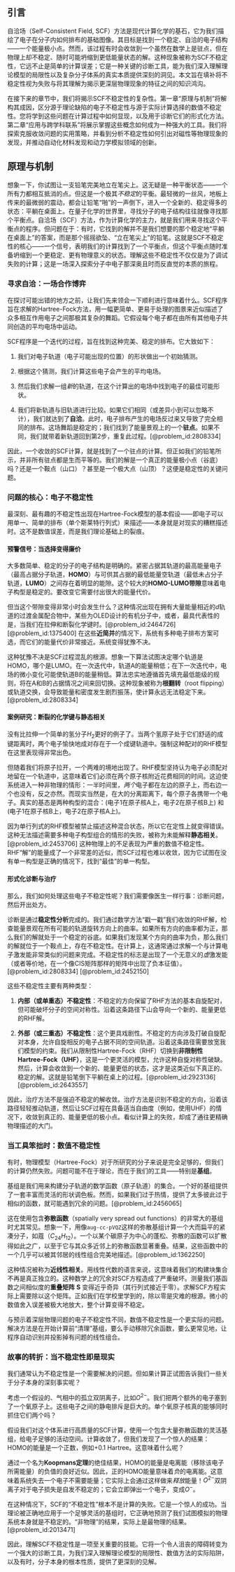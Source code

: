 ## 引言
自洽场（Self-Consistent Field, SCF）方法是现代计算化学的基石，它为我们描绘了电子在分子内如何排布的基础图像。其目标是找到一个稳定、自洽的电子结构——一个能量极小点。然而，该过程有时会收敛到一个虽然在数学上是驻点，但在物理上却不稳定、随时可能坍缩到更低能量状态的解。这种现象被称为SCF不稳定性，它远不止是简单的计算误差；它是一种关键的诊断工具，能为我们深入理解理论模型的局限性以及复杂分子体系的真实本质提供深刻的洞见。本文旨在填补将不稳定性视为失败与将其理解为揭示更深层物理现象的特征之间的知识鸿沟。

在接下来的章节中，我们将揭示SCF不稳定性的复杂性。第一章“原理与机制”将解构其成因，区分源于理论缺陷的电子不稳定性与源于实际计算选择的数值不稳定性。您将学到这些问题在计算过程中如何显现，以及用于诊断它们的形式化方法。第二章“应用与跨学科联系”将展示掌握这些概念如何成为一种强大的工具。我们将探索克服收敛问题的实用策略，并看到分析不稳定性如何引出对磁性等物理现象的发现，并推动自动化材料发现和动力学模拟领域的创新。

## 原理与机制

想象一下，你试图让一支铅笔完美地立在笔尖上。这无疑是一种平衡状态——一个所有力都相互抵消的点。但这是一个极其*不稳定*的平衡。最轻微的一丝风，地板上传来的最微弱的震动，都会让铅笔“啪”的一声倒下，进入一个全新的、稳定得多的状态：平躺在桌面上。在量子化学的世界里，寻找分子的电子结构往往就像寻找那个平衡点。自洽场（SCF）方法，作为计算化学的主力，就是我们用来寻找这个平衡点的程序。但问题在于：有时，它找到的解并不是我们想要的那个稳定地“平躺在桌面上”的答案，而是那个摇摇欲坠、“立在笔尖上”的铅笔。这就是SCF不稳定性的核心——一个信号，表明我们的计算找到了一个平衡点，但这个平衡点随时准备坍缩到一个更稳定、更有物理意义的状态。理解这些不稳定性不仅仅是为了调试失败的计算；这是一场深入探索分子中电子那深奥且时而反直觉的本质的旅程。

### 寻求自洽：一场合作博弈

在探讨可能出错的地方之前，让我们先来领会一下顺利进行意味着什么。SCF程序旨在求解的Hartree-Fock方法，用一幅更简单、更易于处理的图景来近似描述了众多相互作用电子之间那极其复杂的舞蹈。它假设每个电子都在由所有其他电子共同创造的平均电场中运动。

SCF程序是一个迭代的过程，旨在找到这种完美、稳定的排布。它大致如下：

1.  我们对电子轨道（电子可能出现的位置）的形状做出一个初始猜测。

2.  根据这个猜测，我们计算这些电子会产生的平均电场。

3.  然后我们求解一组*新*的轨道，在这个计算出的电场中找到电子的最佳可能形状。

4.  我们将新轨道与旧轨道进行比较。如果它们相同（或差异小到可以忽略不计），我们就达到了**自洽**。此时，电子排布产生的电场反过来又导致了完全相同的排布。这场舞蹈是稳定的；我们找到了能量景观上的一个**驻点**。如果不同，我们就带着新轨道回到第2步，重复此过程。[@problem_id:2808334]

因此，一个收敛的SCF计算，就是找到了一个驻点的计算。但正如我们的铅笔所示，并非所有驻点都是生而平等的。我们的解是一个真正的能量极小点（谷底）吗？还是一个鞍点（山口）？甚至是一个极大点（山顶）？这便是稳定性的关键问题。

### 问题的核心：电子不稳定性

最深刻、最有趣的不稳定性出现在Hartree-Fock模型的基本假设——即电子可以用单一、简单的排布（单个斯莱特行列式）来描述——本身就是对现实的糟糕描述时。这不是数值误差，而是我们理论基础上的裂痕。

#### 预警信号：当选择变得廉价

大多数简单、稳定的分子的电子结构是明确的。紧密占据其轨道的最高能量电子（最高占据分子轨道，**HOMO**）与可供其占据的最低能量空轨道（最低未占分子轨道，**LUMO**）之间存在着明显的能隙。这个较大的**HOMO-LUMO带隙**意味着电子构型是稳定的。要改变它需要付出很大的能量代价。

但当这个带隙变得非常小时会发生什么？这种情况出现在拥有大量能量相近的$d$轨道的过渡金属配合物中，某些为OLED设计的有机分子中，或者，最具代表性的是，当我们在拉伸和断裂化学键时。[@problem_id:2464726] [@problem_id:1375400] 在这些**近简并**的情况下，系统有多种电子排布方案可选，而它们的能量代价非常接近。系统变得犹豫不决。

这种犹豫不决是SCF过程混乱的根源。想象一下算法试图决定哪个轨道是HOMO，哪个是LUMO。在一次迭代中，轨道A的能量稍低；在下一次迭代中，电场的微小变化可能使轨道B的能量稍低。算法忠实地遵循首先填充最低能级的规则，将在A和B的占据情况之间来回切换。这种现象被称为**根翻转**（root flipping）或轨道交换，会导致能量和密度发生剧烈振荡，使计算永远无法稳定下来。[@problem_id:2808334]

#### 案例研究：断裂的化学键与静态相关

没有比拉伸一个简单的氢分子$H_2$更好的例子了。当两个氢原子处于它们舒适的成键距离时，两个电子愉快地成对存在于一个成键轨道中。强制这种配对的RHF模型在这里表现得非常出色。

但随着我们将原子拉开，一个两难的境地出现了。RHF模型坚持认为电子必须配对地留在一个轨道中，这意味着它们必须在两个原子核附近花费相同的时间。这迫使系统进入一种非物理的情形：一半时间里，*两个*电子都在左边的原子上，而右边一个也没有，反之亦然。而现实当然是，在大的分离距离下，每个原子各携带一个电子。真实的基态是两种构型的混合：(电子1在原子核A上，电子2在原子核B上) 和 (电子1在原子核B上，电子2在原子核A上)。

因为单行列式的RHF模型被禁止描述这种混合状态，所以它在定性上就变得错误。这种无法描述需要多种电子构型组合的情形的失败，被称为未能解释**静态相关**。[@problem_id:2453706] 这种物理上的不足表现为严重的数值不稳定性。RHF“解”的能量成了一个非常差的近似，而SCF过程也难以收敛，因为它试图在没有单一构型是正确的情况下，找到“最佳”的单一构型。

#### 形式化诊断与治疗

那么，我们如何处理这些电子不稳定性呢？我们需要像医生一样行事：诊断问题，然后开出处方。

诊断是通过**稳定性分析**完成的。我们通过数学方法“戳一戳”我们收敛的RHF解，检查能量景观在所有可能的轨道旋转方向上的曲率。如果所有方向的曲率都为正，那么我们的解就处于一个稳定的谷底。如果我们发现某个方向的曲率为负，那么我们的解就位于一个鞍点上，存在不稳定性。在计算上，这通常通过求解一个与计算电子激发能非常类似的问题来完成。不稳定性的标志是出现了一个无意义的*虚*激发能（或者等价地，在一个像CIS矩阵那样的矩阵中出现了负本征值）。[@problem_id:2808334] [@problem_id:2452150]

这些不稳定性主要有两种类型：

1.  **内部（或单重态）不稳定性**：不稳定的方向保留了RHF方法的基本自旋配对，但可能破坏分子的空间对称性。沿着这条路径下山会导向一个新的、能量更低的RHF解。

2.  **外部（或三重态）不稳定性**：这个更具戏剧性。不稳定的方向涉及打破自旋配对本身，允许自旋相反的电子占据不同的空间轨道。沿着这条路径需要放宽我们模型的约束。我们从限制性Hartree-Fock（RHF）切换到**非限制性Hartree-Fock（UHF）**，这是一个更灵活的模型，允许这种自旋对称性破缺。然后，计算会收敛到一个新的、能量更低的状态，这才是这类近似下真正的、稳定的解。这就是铅笔倒下平躺在桌上的过程。[@problem_id:2923136] [@problem_id:2643557]

因此，治疗方法不是强迫不稳定的解收敛。治疗方法是识别不稳定的方向，沿着该路径轻轻推动轨道，然后让SCF过程在具备适当自由度（例如，使用UHF）的情况下，收敛到真正的、能量更低的极小点。看似计算上的失败，却成了通往更精确物理描述的大门。

### 当工具笨拙时：数值不稳定性

有时，物理模型（Hartree-Fock）对于所研究的分子来说是完全足够的，但我们的计算仍然失败。问题可能不在于理论，而在于我们的工具——特别是**基组**。

基组是我们用来构建分子轨道的数学函数（原子轨道）的集合。一个好的基组提供了一套丰富而灵活的形状调色板。然而，如果我们过于热情，提供了太多彼此过于相似的函数，就可能遇到冗余的问题。[@problem_id:2456065]

这在使用包含**弥散函数**（spatially very spread out functions）的非常大的基组时尤其常见。想象一下，用像`aug-cc-pVQZ`这样的弥散基组计算一个大而扁平的紧凑分子，如蔻（$C_{24}H_{12}$）。一个以某个碳原子为中心的蓬松、弥散的函数可以扩散得如此之广，以至于它与其众多近邻上的弥散函数显著重叠。结果，这些函数中的一个几乎可以被其邻居的线性组合完美地描述。[@problem_id:1362250]

这种情况被称为**近线性相关**。用线性代数的语言来说，这意味着我们的构建块集合不再是真正独立的。这种数学上的冗余对SCF方程造成了严重破坏。测量我们基函数之间相似度的**重叠矩阵** $\mathbf{S}$ 变得近乎奇异（其行列式接近于零）。求解SCF方程实际上需要除以这个矩阵。正如我们在学校里学到的，除以零是灾难的根源。微小的数值舍入误差被极大地放大，整个计算变得不稳定。

与预示着深层物理问题的电子不稳定性不同，数值不稳定性是一个更实际的问题。解决方法是在开始计算前“清理”基组，要么手动移除冗余函数，要么更常见地，让程序自动识别并投影掉有问题的线性组合。

### 故事的转折：当不稳定性即是现实

我们通常认为不稳定性是一个需要解决的问题。但如果计算正试图告诉我们一些关于分子本身的深刻事实呢？

考虑一个假设的、气相中的孤立双阴离子，比如$O^{2-}$。我们把两个额外的电子塞到了一个氧原子上。这些电子之间的静电排斥是巨大的。单个氧原子核真的能够同时抓住它们两个吗？

假设我们对这个体系进行高质量的SCF计算，使用一个包含大量弥散函数的灵活基组，给电子足够的活动空间。计算收敛了，但我们发现了一个惊人的结果：HOMO的能量是一个正数，例如$+0.1$ Hartree。这意味着什么呢？

通过一个名为**Koopmans定理**的绝佳结果，HOMO的能量是电离能（移除该电子所需能量）的负值的良好近似。因此，正的HOMO能量意味着*负*的电离能。这意味着系统失去一个电子不需要能量；它实际上会通过这样做来*释放*能量！$O^{2-}$双阴离子对于电子损失是自发不稳定的；它会立即弹出一个电子，变成$O^{-}$。

在这种情况下，SCF的“不稳定性”根本不是计算的失败。它是一个惊人的成功。当理论被正确地应用于一个足够灵活的基组时，它正确地预测了我们试图模拟的物理系统本身就是不稳定的。“非物理”的结果，实际上是最物理的结果。[@problem_id:2013471]

因此，理解SCF不稳定性是一项至关重要的技能。它将一个令人沮丧的障碍转变为一个强大的诊断工具，为我们深入理解理论模型的局限性、数值方法的实际陷阱，以及有时，分子本身的根本性质，提供了更深刻的见解。

